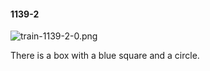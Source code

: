 #### 1139-2
![train-1139-2-0.png](https://github.com/lil-lab/nlvr/raw/master/nlvr/train/images/3/train-1139-2-0.png "train-1139-2-0.png")

There is a box with a blue square and a circle.